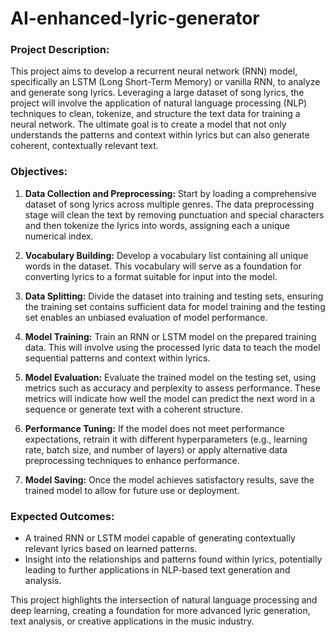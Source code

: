 # AI-enhanced-lyric-generator

### Project Description:
This project aims to develop a recurrent neural network (RNN) model, specifically an LSTM (Long Short-Term Memory) or vanilla RNN, to analyze and generate song lyrics. Leveraging a large dataset of song lyrics, the project will involve the application of natural language processing (NLP) techniques to clean, tokenize, and structure the text data for training a neural network. The ultimate goal is to create a model that not only understands the patterns and context within lyrics but can also generate coherent, contextually relevant text.

### Objectives:
1. **Data Collection and Preprocessing:** Start by loading a comprehensive dataset of song lyrics across multiple genres. The data preprocessing stage will clean the text by removing punctuation and special characters and then tokenize the lyrics into words, assigning each a unique numerical index.
  
2. **Vocabulary Building:** Develop a vocabulary list containing all unique words in the dataset. This vocabulary will serve as a foundation for converting lyrics to a format suitable for input into the model.

3. **Data Splitting:** Divide the dataset into training and testing sets, ensuring the training set contains sufficient data for model training and the testing set enables an unbiased evaluation of model performance.

4. **Model Training:** Train an RNN or LSTM model on the prepared training data. This will involve using the processed lyric data to teach the model sequential patterns and context within lyrics.

5. **Model Evaluation:** Evaluate the trained model on the testing set, using metrics such as accuracy and perplexity to assess performance. These metrics will indicate how well the model can predict the next word in a sequence or generate text with a coherent structure.

6. **Performance Tuning:** If the model does not meet performance expectations, retrain it with different hyperparameters (e.g., learning rate, batch size, and number of layers) or apply alternative data preprocessing techniques to enhance performance.

7. **Model Saving:** Once the model achieves satisfactory results, save the trained model to allow for future use or deployment.

### Expected Outcomes:
- A trained RNN or LSTM model capable of generating contextually relevant lyrics based on learned patterns.
- Insight into the relationships and patterns found within lyrics, potentially leading to further applications in NLP-based text generation and analysis.

This project highlights the intersection of natural language processing and deep learning, creating a foundation for more advanced lyric generation, text analysis, or creative applications in the music industry.
